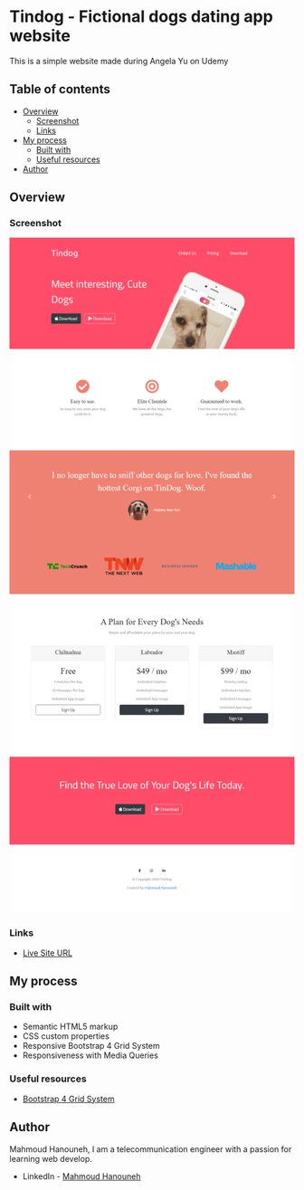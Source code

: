 # Tindog - Fictional dogs dating app website

This is a simple website made during Angela Yu on Udemy 

## Table of contents

- [Overview](#overview)
  - [Screenshot](#screenshot)
  - [Links](#links)
- [My process](#my-process)
  - [Built with](#built-with)
  - [Useful resources](#useful-resources)
- [Author](#author)



## Overview


### Screenshot

![screenshor #one](screenshots/screenshot-1.png)
![screenshot #two](screenshots/screenshot-2.png)



### Links

- [Live Site URL](https://tindog-orpin.vercel.app/)

## My process

### Built with

- Semantic HTML5 markup
- CSS custom properties
- Responsive Bootstrap 4 Grid System
- Responsiveness with Media Queries


### Useful resources 

- [Bootstrap 4 Grid System](https://getbootstrap.com/docs/4.6/layout/grid/)

## Author

Mahmoud Hanouneh, I am a telecommunication engineer with a passion for learning web develop.

- LinkedIn - [Mahmoud Hanouneh](https://www.linkedin.com/in/mahmoud-hanouneh/)


